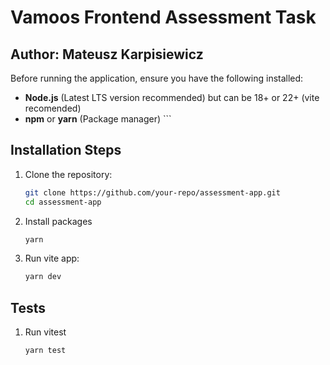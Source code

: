 # Vamoos Frontend Assessment Task

## Author: Mateusz Karpisiewicz
Before running the application, ensure you have the following installed:
- **Node.js** (Latest LTS version recommended) but can be 18+ or 22+ (vite recomended)
- **npm** or **yarn** (Package manager)  ```


## Installation Steps
1. Clone the repository:
   ```sh
   git clone https://github.com/your-repo/assessment-app.git
   cd assessment-app
2. Install packages
    ```sh
    yarn 
3. Run vite app:
    ```sh
    yarn dev

## Tests
1. Run vitest
    ```sh
    yarn test